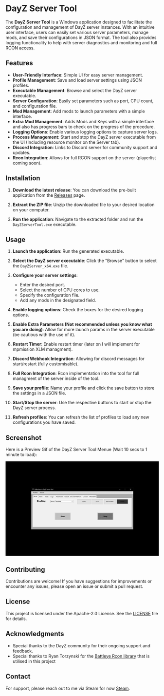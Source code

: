 # DayZ Server Tool

The **DayZ Server Tool** is a Windows application designed to facilitate the configuration and management of DayZ server instances. With an intuitive user interface, users can easily set various server parameters, manage mods, and save their configurations in JSON format. The tool also provides logging functionality to help with server diagnostics and monitoring and full RCON access.

## Features

- **User-Friendly Interface**: Simple UI for easy server management.
- **Profile Management**: Save and load server settings using JSON profiles.
- **Executable Management**: Browse and select the DayZ server executable.
- **Server Configuration**: Easily set parameters such as port, CPU count, and configuration file.
- **Mod Management**: Add mods to launch parameters with a simple interface.
- **Extra Mod Management**: Adds Mods and Keys with a simple interface and also has progress bars to check on the progress of the procedure.
- **Logging Options**: Enable various logging options to capture server logs.
- **Process Management**: Start and stop the DayZ server executable from the UI (Including resource monitor on the Server tab).
- **Discord Integration**: Links to Discord server for community support and updates.
- **Rcon Integration**: Allows for full RCON support on the server (playerlist coming soon).


## Installation

1. **Download the latest release**: You can download the pre-built application from the [Releases](https://github.com/DaBoiJason/DayZServerTool/releases/) page.

2. **Extract the ZIP file**: Unzip the downloaded file to your desired location on your computer.

3. **Run the application**: Navigate to the extracted folder and run the `DayZServerTool.exe` executable.

## Usage

1. **Launch the application**: Run the generated executable.

2. **Select the DayZ server executable**: Click the "Browse" button to select the `DayZServer_x64.exe` file.

3. **Configure your server settings**: 
   - Enter the desired port.
   - Select the number of CPU cores to use.
   - Specify the configuration file.
   - Add any mods in the designated field.

4. **Enable logging options**: Check the boxes for the desired logging options.

5. **Enable Extra Parameters (Not recommended unless you know what you are doing)**: Allow for more launch params in the server executable (be cautious with the use of it).

6. **Restart Timer**: Enable restart timer (later on I will implement for mpmission XLM managment).

7. **Discord Webhook Integration**: Allowing for discord messages for start/restart (fully customisable).

8. **Full Rcon Integration**: Rcon implementation into the tool for full managment of the server inside of the tool.

9. **Save your profile**: Name your profile and click the save button to store the settings in a JSON file.

10. **Start/Stop the server**: Use the respective buttons to start or stop the DayZ server process.

11. **Refresh profiles**: You can refresh the list of profiles to load any new configurations you have saved.

## Screenshot

Here is a Preview Gif of the DayZ Server Tool Menue (Wait 10 secs to 1 minute to load):

![DayZ Server Tool Screenshot](https://raw.githubusercontent.com/DaBoiJason/DayZServerTool/refs/heads/main/Assets/Menue.gif)


## Contributing

Contributions are welcome! If you have suggestions for improvements or encounter any issues, please open an issue or submit a pull request.

## License

This project is licensed under the Apache-2.0 License. See the [LICENSE](LICENSE) file for details.

## Acknowledgments

- Special thanks to the DayZ community for their ongoing support and feedback.
- Special thanks to Ryan Torzynski for the [Battleye Rcon library](https://github.com/BytexDigital/BytexDigital.BattlEye.Rcon) that is utilised in this project

## Contact

For support, please reach out to me via Steam for now [Steam](https://steamcommunity.com/id/DaBoiJason/).

